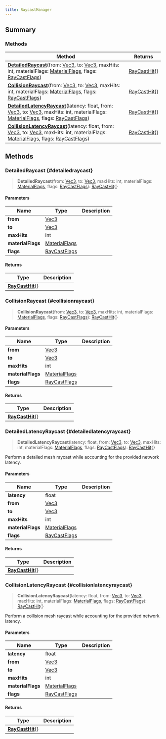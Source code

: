 ```yaml
---
title: RaycastManager
---
```


## Summary

### Methods

| Method | Returns |
| ------ | ------- |
| **[DetailedRaycast](#detailedraycast)**(from: [Vec3](/vext/ref/shared/type/vec3), to: [Vec3](/vext/ref/shared/type/vec3), maxHits: int, materialFlags: [MaterialFlags](/vext/ref/shared/type/materialflags), flags: [RayCastFlags](/vext/ref/shared/type/raycastflags)) | [RayCastHit](/vext/ref/shared/type/raycasthit){} |
| **[CollisionRaycast](#collisionraycast)**(from: [Vec3](/vext/ref/shared/type/vec3), to: [Vec3](/vext/ref/shared/type/vec3), maxHits: int, materialFlags: [MaterialFlags](/vext/ref/shared/type/materialflags), flags: [RayCastFlags](/vext/ref/shared/type/raycastflags)) | [RayCastHit](/vext/ref/shared/type/raycasthit){} |
| **[DetailedLatencyRaycast](#detailedlatencyraycast)**(latency: float, from: [Vec3](/vext/ref/shared/type/vec3), to: [Vec3](/vext/ref/shared/type/vec3), maxHits: int, materialFlags: [MaterialFlags](/vext/ref/shared/type/materialflags), flags: [RayCastFlags](/vext/ref/shared/type/raycastflags)) | [RayCastHit](/vext/ref/shared/type/raycasthit){} |
| **[CollisionLatencyRaycast](#collisionlatencyraycast)**(latency: float, from: [Vec3](/vext/ref/shared/type/vec3), to: [Vec3](/vext/ref/shared/type/vec3), maxHits: int, materialFlags: [MaterialFlags](/vext/ref/shared/type/materialflags), flags: [RayCastFlags](/vext/ref/shared/type/raycastflags)) | [RayCastHit](/vext/ref/shared/type/raycasthit){} |

## Methods

### DetailedRaycast {#detailedraycast}

> **DetailedRaycast**(from: [Vec3](/vext/ref/shared/type/vec3), to: [Vec3](/vext/ref/shared/type/vec3), maxHits: int, materialFlags: [MaterialFlags](/vext/ref/shared/type/materialflags), flags: [RayCastFlags](/vext/ref/shared/type/raycastflags)): [RayCastHit](/vext/ref/shared/type/raycasthit){}

#### Parameters

| Name | Type | Description |
| ---- | ---- | ----------- |
| **from** | [Vec3](/vext/ref/shared/type/vec3) |  |
| **to** | [Vec3](/vext/ref/shared/type/vec3) |  |
| **maxHits** | int |  |
| **materialFlags** | [MaterialFlags](/vext/ref/shared/type/materialflags) |  |
| **flags** | [RayCastFlags](/vext/ref/shared/type/raycastflags) |  |

#### Returns

| Type | Description |
| ---- | ----------- |
| **[RayCastHit](/vext/ref/shared/type/raycasthit)**{} |  |

### CollisionRaycast {#collisionraycast}

> **CollisionRaycast**(from: [Vec3](/vext/ref/shared/type/vec3), to: [Vec3](/vext/ref/shared/type/vec3), maxHits: int, materialFlags: [MaterialFlags](/vext/ref/shared/type/materialflags), flags: [RayCastFlags](/vext/ref/shared/type/raycastflags)): [RayCastHit](/vext/ref/shared/type/raycasthit){}

#### Parameters

| Name | Type | Description |
| ---- | ---- | ----------- |
| **from** | [Vec3](/vext/ref/shared/type/vec3) |  |
| **to** | [Vec3](/vext/ref/shared/type/vec3) |  |
| **maxHits** | int |  |
| **materialFlags** | [MaterialFlags](/vext/ref/shared/type/materialflags) |  |
| **flags** | [RayCastFlags](/vext/ref/shared/type/raycastflags) |  |

#### Returns

| Type | Description |
| ---- | ----------- |
| **[RayCastHit](/vext/ref/shared/type/raycasthit)**{} |  |

### DetailedLatencyRaycast {#detailedlatencyraycast}

> **DetailedLatencyRaycast**(latency: float, from: [Vec3](/vext/ref/shared/type/vec3), to: [Vec3](/vext/ref/shared/type/vec3), maxHits: int, materialFlags: [MaterialFlags](/vext/ref/shared/type/materialflags), flags: [RayCastFlags](/vext/ref/shared/type/raycastflags)): [RayCastHit](/vext/ref/shared/type/raycasthit){}

Perform a detailed mesh raycast while accounting for the provided network latency.

#### Parameters

| Name | Type | Description |
| ---- | ---- | ----------- |
| **latency** | float |  |
| **from** | [Vec3](/vext/ref/shared/type/vec3) |  |
| **to** | [Vec3](/vext/ref/shared/type/vec3) |  |
| **maxHits** | int |  |
| **materialFlags** | [MaterialFlags](/vext/ref/shared/type/materialflags) |  |
| **flags** | [RayCastFlags](/vext/ref/shared/type/raycastflags) |  |

#### Returns

| Type | Description |
| ---- | ----------- |
| **[RayCastHit](/vext/ref/shared/type/raycasthit)**{} |  |

### CollisionLatencyRaycast {#collisionlatencyraycast}

> **CollisionLatencyRaycast**(latency: float, from: [Vec3](/vext/ref/shared/type/vec3), to: [Vec3](/vext/ref/shared/type/vec3), maxHits: int, materialFlags: [MaterialFlags](/vext/ref/shared/type/materialflags), flags: [RayCastFlags](/vext/ref/shared/type/raycastflags)): [RayCastHit](/vext/ref/shared/type/raycasthit){}

Perform a collision mesh raycast while accounting for the provided network latency.

#### Parameters

| Name | Type | Description |
| ---- | ---- | ----------- |
| **latency** | float |  |
| **from** | [Vec3](/vext/ref/shared/type/vec3) |  |
| **to** | [Vec3](/vext/ref/shared/type/vec3) |  |
| **maxHits** | int |  |
| **materialFlags** | [MaterialFlags](/vext/ref/shared/type/materialflags) |  |
| **flags** | [RayCastFlags](/vext/ref/shared/type/raycastflags) |  |

#### Returns

| Type | Description |
| ---- | ----------- |
| **[RayCastHit](/vext/ref/shared/type/raycasthit)**{} |  |


